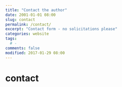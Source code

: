 ```yaml
---
title: "Contact the author"
date: 2001-01-01 08:00
slug: contact
permalink: /contact/
excerpt: "Contact form - no solicitations please"
categories: website
tags:
  # -
comments: false
modified: 2017-01-29 08:00
---
```

# contact
